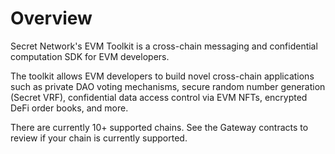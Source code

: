 # Overview

Secret Network's EVM Toolkit is a cross-chain messaging and confidential computation SDK for EVM developers.&#x20;

The toolkit allows EVM developers to build novel cross-chain applications such as private DAO voting mechanisms, secure random number generation (Secret VRF), confidential data access control via EVM NFTs, encrypted DeFi order books, and more. &#x20;

There are currently 10+ supported chains. See the Gateway contracts to review if your chain is currently supported.&#x20;

